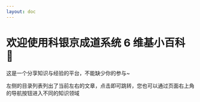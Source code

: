```yaml
---
layout: doc
---
```


# 欢迎使用科银京成道系统 6 维基小百科 💙

这是一个分享知识与经验的平台，不能缺少你的参与~

左侧的目录列表列出了当前左右的文章，点击即可跳转，您也可以通过页面右上角的导航按钮进入不同的知识领域

